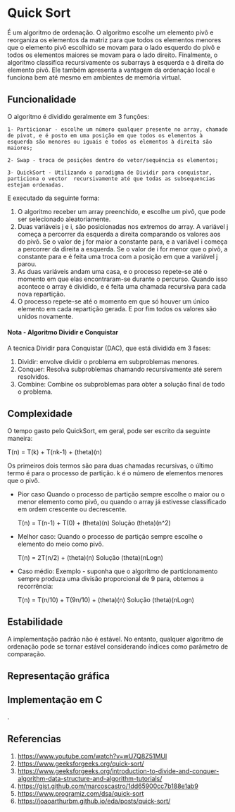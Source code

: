 
# Quick Sort

É um algoritmo de ordenação. O algoritmo escolhe um elemento pivô e reorganiza os elementos da matriz para que todos os elementos menores que o elemento pivô escolhido se movam para o lado esquerdo do pivô e todos os elementos maiores se movam para o lado direito. Finalmente, o algoritmo classifica recursivamente os subarrays à esquerda e à direita do elemento pivô. Ele também apresenta a vantagem da ordenaçáo local e funciona bem até mesmo em ambientes de memória virtual.

## Funcionalidade 

O algoritmo é dividido geralmente em 3 funções:

    1- Particionar - escolhe um número qualquer presente no array, chamado de pivot, e é posto em uma posição em que todos os elementos à esquerda são menores ou iguais e todos os elementos à direita são maiores;
 
    2- Swap - troca de posições dentro do vetor/sequência os elementos;

    3- QuickSort - Utilizando o paradigma de Dividir para conquistar, particiona o vector  recursivamente até que todas as subsequencias estejam ordenadas.

E executado da seguinte forma:

   1. O algoritmo receber um array preenchido, e escolhe um pivô, que pode ser selecionado aleatoriamente.
   2. Duas variáveis j e i, são posicionadas nos extremos do array. A variável j começa a percorrer da esquerda a direita comparando os valores aos do pivô. Se o valor de j for maior a constante para, e a variável i começa a percorrer da direita a esquerda. Se o valor de i for menor que o pivô, a constante para e é feita uma troca com a posição em que a variável j parou.
   3. As duas variáveis andam uma casa, e o processo repete-se até o momento em que elas encontraram-se durante o percurso. Quando isso acontece o array é dividido, e é feita uma chamada recursiva para cada nova repartição.
   4. O processo repete-se até o momento em que só houver um único elemento em cada repartição gerada. E por fim todos os valores são unidos novamente.

#### Nota - Algoritmo Dividir e Conquistar

A tecnica Dividir para Conquistar (DAC), que está dividida em 3 fases:

1. Dividir: envolve dividir o problema em subproblemas menores.
2. Conquer: Resolva subproblemas chamando recursivamente até serem resolvidos.
3. Combine: Combine os subproblemas para obter a solução final de todo o problema.
  

## Complexidade


O tempo gasto pelo QuickSort, em geral, pode ser escrito da seguinte maneira:

 T(n) = T(k) + T(nk-1) + (theta)(n)

Os primeiros dois termos são para duas chamadas recursivas, o último termo é para o processo de partição. k é o número de elementos menores que o pivô.


- Pior caso 
    Quando o processo de partição sempre escolhe o maior ou o menor elemento como pivô, ou quando o array já estivesse classificado em ordem crescente ou decrescente. 

    T(n) = T(n-1) + T(0) + (theta)(n)
    Solução (theta)(n^2)

- Melhor caso:
    Quando o processo de partição sempre escolhe o elemento do meio como pivô.

    T(n) = 2T(n/2) + (theta)(n)
    Solução (theta)(nLogn)


- Caso médio: 
    Exemplo - suponha que o algoritmo de particionamento sempre produza uma divisão proporcional de 9 para, obtemos a recorrência:

    T(n) = T(n/10) + T(9n/10) + (theta)(n)
    Solução (theta)(nLogn)

## Estabilidade

A implementação padrão não é estável. No entanto, qualquer algoritmo de ordenação pode se tornar estável considerando índices como parâmetro de comparação.

## Representação gráfica

## Implementação em C

.

## Referencias 

1. https://www.youtube.com/watch?v=wU7Q8Z51MUI
2. https://www.geeksforgeeks.org/quick-sort/
3. https://www.geeksforgeeks.org/introduction-to-divide-and-conquer-algorithm-data-structure-and-algorithm-tutorials/
4. https://gist.github.com/marcoscastro/1dd65900cc7b188e1ab9
5. https://www.programiz.com/dsa/quick-sort
6. https://joaoarthurbm.github.io/eda/posts/quick-sort/
